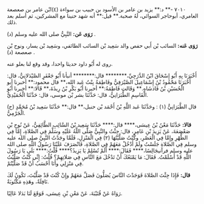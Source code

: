 ٧٠١٠ -** د:** يزيد بن عامر بن الأسود بن حبيب بن سواءة (٤)ابْن عامر بن صعصعة العامري، أبوحاجر السوائي، لَهُ صحبة.** قيل:** أنه شهد حنينا مع المشركين، ثم أسلم بعد ذلك.

**رَوَى عَن:** النَّبِيُّ صلى الله عليه وسلم (د) .

**رَوَى عَنه:** السائب بْن أَبي حفص والد سَعِيد بْن السائب الطائفي، وسَعِيد بْن يسار، ونوح بْن صعصعة (د) .

روى له أَبُو داود حديثا واحدا، وقد وقع لنا بعلو عنه.

أَخْبَرَنَا بِهِ أَبُو إِسْحَاقَ ابْنُ الدَّرَجِيِّ،******** قال:******** أنبأنا أَبُو جَعْفَرٍ الصَّيْدَلانِيُّ، قال: أَخْبَرَنَا مَحْمُودُ بْنُ إِسْمَاعِيلَ الصَّيْرَفِيُّ وفَاطِمَةُ بِنْتُ عَبد الله،** قال محمود:** أخبرنا أبو الْحُسَيْنِ بْنُ فَاذشَاهِ.** وَقَالت فَاطِمَةُ:** أخبرنا أَبُو بَكْرِ بْنُ رِيذَةَ،** قَالا:** أخبرنا أَبُو الْقَاسِمِ الطَّبَرَانِيُّ، قال: حَدَّثَنَا بشر بْن موسى، قال: حَدَّثَنَا الْحُمَيْدِيُّ.

(ح) قال الطَّبَرَانِيُّ (١) : وحَدَّثَنَا عَبد اللَّهِ بْنُ أَحْمَد بْن حنبل،** قال:** حَدَّثَنَا سَعِيد بْنُ مُحَمَّدٍ الْجَرْمِيُّ.

**قالا:** حَدَّثَنَا مَعْنُ بْنُ عِيسَى،**** قال:**** حَدَّثَنَا سَعِيد بْنُ السَّائِبِ الطَّائِفِيُّ، عَنْ نُوحِ بْنِ صَعْصَعَةَ، عَنْ يَزِيدَ بْنِ عَامِرٍ، قال: جِئْتُ والنَّبِيُّ صَلَّى اللَّهُ عَلَيْهِ وسَلَّمَ فِي الصَّلاةِ، إِمَّا فِي الظُّهْرِ وإِمَّا فِي الْعَصْرِ، وكُنْتُ صَلَّيْتُهَا (٢) فِي الْمَنْزِلِ، فَلَمَّا وجَدْتُ النَّبِيَّ صلى الله عليه وسلم فِي الصَّلاةِ جَلَسْتُ ولَمْ أَدْخُلْ مَعَهُمْ فِي الصَّلاةِ، فَانْصَرَفَ عَلَيْنَا رَسُولُ اللَّهِ صلى الله عليه وسلم فرآنيجَالِسًا،**** فَقَالَ:**** أَلَمْ تُسْلِمْ يَا يَزِيدُ؟**** قُلْتُ:**** بَلَى يَا رَسُولَ اللَّهِ قَدْ أَسْلَمْتُ. فَقَالَ: مَا يَمْنَعُكَ أَنْ تَدْخُلَ مَعَ النَّاسِ فِي صَلاتِهِمْ؟ قُلْتُ: إِنِّي كُنْتُ صَلَّيْتُ فِي مَنْزِلِي وأَنَا أَحْسَبُ أَنْ قَدْ صَلَّيْتُمْ.

**قال:** فَإِذَا جِئْتَ الصَّلاةَ فَوَجَدْتَ النَّاسَ يُصَلُّونَ فَصَلِّ مَعَهُمْ وإِنْ كُنْتَ قَدْ صَلَّيْتَ، تَكُونُ لَكَ نَافِلَةٌ، وهَذِهِ مَكْتُوبَةٌ.

رَوَاهُ عَنْ قُتَيْبَةَ، عَنْ مَعْنِ بْنِ عِيسَى، فَوَقَعَ لَنَا بَدَلا عَالِيًا.